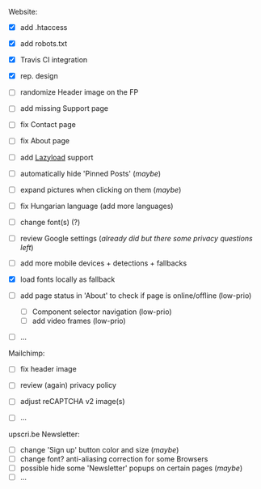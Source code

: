 Website:

- [x] add .htaccess
- [x] add robots.txt
- [x] Travis CI integration
- [x] rep. design
- [ ] randomize Header image on the FP
- [ ] add missing Support page
- [ ] fix Contact page
- [ ] fix About page
- [ ] add [Lazyload](https://github.com/aFarkas/lazysizes) support
- [ ] automatically hide 'Pinned Posts' (_maybe_)
- [ ] expand pictures when clicking on them (_maybe_)
- [ ] fix Hungarian language (add more languages)
- [ ] change font(s) (?)
- [ ] review Google settings (_already did but there some privacy questions left_)
- [ ] add more mobile devices + detections + fallbacks
- [x] load fonts locally as fallback
- [ ] add page status in 'About' to check if page is online/offline (low-prio)
    - [ ] Component selector navigation (low-prio)
    - [ ] add video frames (low-prio)
- [ ] ...


Mailchimp:

- [ ] fix header image 
- [ ] review (again) privacy policy
- [ ] adjust reCAPTCHA v2 image(s)
- [ ] ...


upscri.be Newsletter:

- [ ] change 'Sign up' button color and size (_maybe_)
- [ ] change font? anti-aliasing correction for some Browsers
- [ ] possible hide some 'Newsletter' popups on certain pages (_maybe_)
- [ ] ...